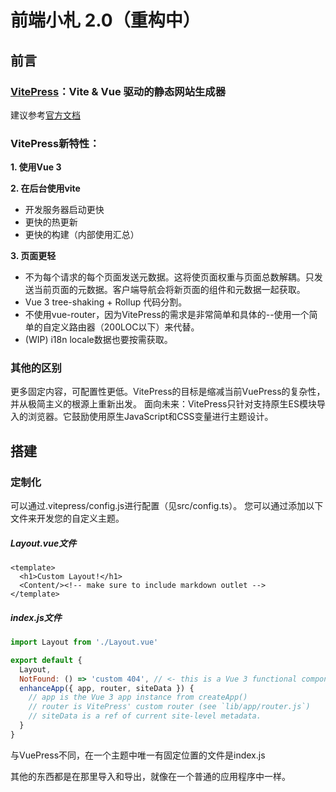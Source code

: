# 前端小札 2.0（重构中）

## 前言

### [VitePress](https://github.com/vuejs/vitepress)：Vite & Vue 驱动的静态网站生成器
建议参考[官方文档](https://vitepress.vuejs.org/)

### VitePress新特性：

**1. 使用Vue 3** 

**2. 在后台使用vite**

- 开发服务器启动更快
- 更快的热更新
- 更快的构建（内部使用汇总）

**3. 页面更轻**

- 不为每个请求的每个页面发送元数据。这将使页面权重与页面总数解耦。只发送当前页面的元数据。客户端导航会将新页面的组件和元数据一起获取。
- Vue 3 tree-shaking + Rollup 代码分割。
- 不使用vue-router，因为VitePress的需求是非常简单和具体的--使用一个简单的自定义路由器（200LOC以下）来代替。
- (WIP) i18n locale数据也要按需获取。

### 其他的区别

更多固定内容，可配置性更低。VitePress的目标是缩减当前VuePress的复杂性，并从极简主义的根源上重新出发。 面向未来：VitePress只针对支持原生ES模块导入的浏览器。它鼓励使用原生JavaScript和CSS变量进行主题设计。

## 搭建

### 定制化

可以通过.vitepress/config.js进行配置（见src/config.ts）。 您可以通过添加以下文件来开发您的自定义主题。

##### Layout.vue文件

```vue
<template>
  <h1>Custom Layout!</h1>
  <Content/><!-- make sure to include markdown outlet -->
</template>
```

##### index.js文件

```js
import Layout from './Layout.vue'

export default {
  Layout,
  NotFound: () => 'custom 404', // <- this is a Vue 3 functional component
  enhanceApp({ app, router, siteData }) {
    // app is the Vue 3 app instance from createApp()
    // router is VitePress' custom router (see `lib/app/router.js`)
    // siteData is a ref of current site-level metadata.
  }
}
```

与VuePress不同，在一个主题中唯一有固定位置的文件是index.js

其他的东西都是在那里导入和导出，就像在一个普通的应用程序中一样。